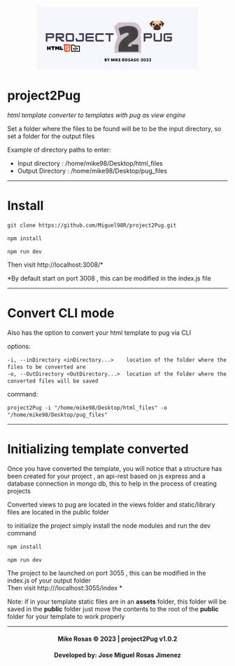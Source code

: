 <div align="center"><img  src="public/img/logo.png" /></div>

#  project2Pug
*html template converter to templates with pug as view engine*

Set a folder where the files to be found will be to be the input directory, so set a folder for the output files

Example of directory paths to enter:
- Input directory : /home/mike98/Desktop/html_files
- Output Directory : /home/mike98/Desktop/pug_files

---
# Install

```
git clone https://github.com/Miguel98R/project2Pug.git
```

```
npm install
```

```
npm run dev
```


Then visit http://localhost:3008/*


*By default start on port 3008 , this can be modified in the index.js file

---
# Convert CLI mode

Also has the option to convert your html template to pug via CLI

options:
```
-i, --inDirectory <inDirectory...>    location of the folder where the files to be converted are
-o, --OutDirectory <OutDirectory...>  location of the folder where the converted files will be saved
```

command:
```
project2Pug -i "/home/mike98/Desktop/html_files" -o "/home/mike98/Desktop/pug_files"
```


---
# Initializing template converted

Once you have converted the template, you will notice that a structure has been created for your project ,
an api-rest based on js express and a database connection in mongo db, this to help in the process of creating projects

Converted views to pug are located in the views folder and static/library files are located in the public folder

to initialize the project simply install the node modules and run the dev command


```
npm install
```

```
npm run dev
```
The project to be launched on port 3055 , this can be modified in the index.js of your output folder  
Then visit  http:///localhost:3055/index *


Note: if in your template static files are in an **assets** folder, this folder will be saved in the **public** folder just move the contents to the root of the **public** folder for your template to work properly

---

<h4 align="center">Mike Rosas © 2023  | project2Pug v1.0.2</h4>
<h4 align="center">Developed by: Jose Miguel Rosas Jimenez</h4>




